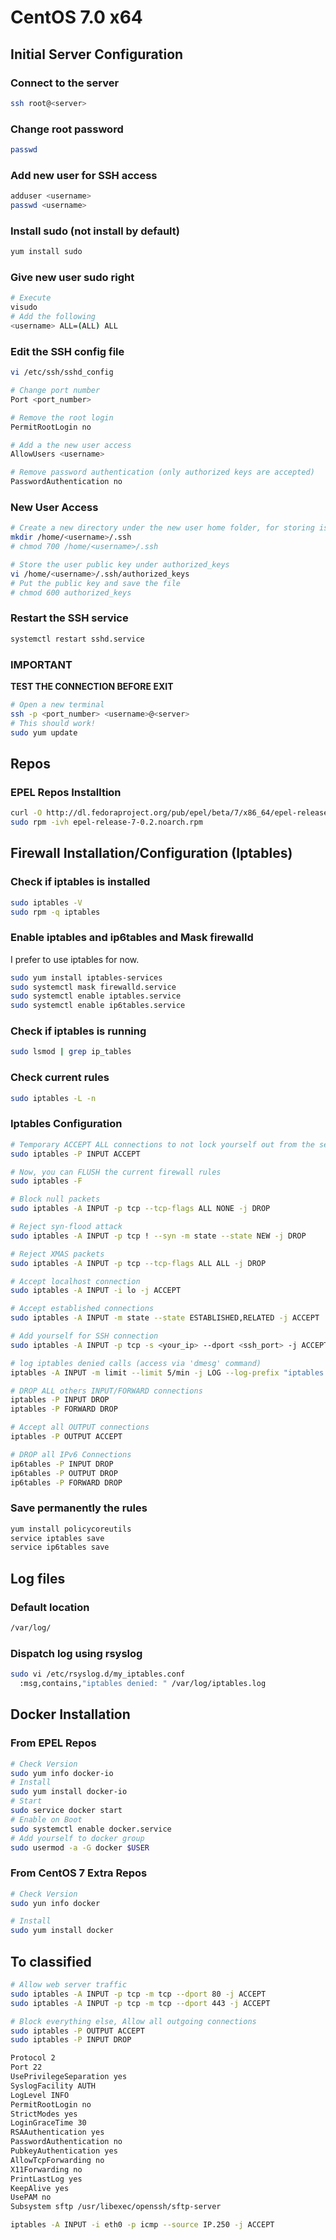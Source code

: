 # CentOS 7.0 x64

## Initial Server Configuration
### Connect to the server
```sh
ssh root@<server>
```
### Change root password
```sh
passwd
```
### Add new user for SSH access
```sh
adduser <username>
passwd <username>
```

### Install sudo (not install by  default)
```sh
yum install sudo
```

### Give new user sudo right
```sh
# Execute
visudo
# Add the following
<username> ALL=(ALL) ALL
```
### Edit the SSH config file
```sh
vi /etc/ssh/sshd_config

# Change port number
Port <port_number>

# Remove the root login
PermitRootLogin no

# Add a the new user access
AllowUsers <username>

# Remove password authentication (only authorized keys are accepted)
PasswordAuthentication no
```
### New User Access
```sh
# Create a new directory under the new user home folder, for storing is key.
mkdir /home/<username>/.ssh
# chmod 700 /home/<username>/.ssh

# Store the user public key under authorized_keys
vi /home/<username>/.ssh/authorized_keys
# Put the public key and save the file
# chmod 600 authorized_keys
```
### Restart the SSH service
```sh
systemctl restart sshd.service
```

### **IMPORTANT**
**TEST THE CONNECTION BEFORE EXIT**
```sh
# Open a new terminal
ssh -p <port_number> <username>@<server>
# This should work!
sudo yum update
```
## Repos
### EPEL Repos Installtion
```sh
curl -O http://dl.fedoraproject.org/pub/epel/beta/7/x86_64/epel-release-7-0.2.noarch.rpm
sudo rpm -ivh epel-release-7-0.2.noarch.rpm
```
## Firewall Installation/Configuration (Iptables)
### Check if iptables is installed
```sh
sudo iptables -V
sudo rpm -q iptables
```

### Enable iptables and ip6tables and Mask firewalld
I prefer to use iptables for now.
```sh
sudo yum install iptables-services
sudo systemctl mask firewalld.service
sudo systemctl enable iptables.service
sudo systemctl enable ip6tables.service
```
### Check if iptables is running
```sh
sudo lsmod | grep ip_tables
```
### Check current rules
```sh
sudo iptables -L -n
```
### Iptables Configuration
```sh
# Temporary ACCEPT ALL connections to not lock yourself out from the server (SSH)
sudo iptables -P INPUT ACCEPT

# Now, you can FLUSH the current firewall rules
sudo iptables -F

# Block null packets
sudo iptables -A INPUT -p tcp --tcp-flags ALL NONE -j DROP

# Reject syn-flood attack
sudo iptables -A INPUT -p tcp ! --syn -m state --state NEW -j DROP

# Reject XMAS packets
sudo iptables -A INPUT -p tcp --tcp-flags ALL ALL -j DROP

# Accept localhost connection
sudo iptables -A INPUT -i lo -j ACCEPT

# Accept established connections
sudo iptables -A INPUT -m state --state ESTABLISHED,RELATED -j ACCEPT

# Add yourself for SSH connection
sudo iptables -A INPUT -p tcp -s <your_ip> --dport <ssh_port> -j ACCEPT

# log iptables denied calls (access via 'dmesg' command)
iptables -A INPUT -m limit --limit 5/min -j LOG --log-prefix "iptables denied: " --log-level 7

# DROP ALL others INPUT/FORWARD connections
iptables -P INPUT DROP
iptables -P FORWARD DROP

# Accept all OUTPUT connections
iptables -P OUTPUT ACCEPT

# DROP all IPv6 Connections
ip6tables -P INPUT DROP
ip6tables -P OUTPUT DROP
ip6tables -P FORWARD DROP
```
### Save permanently the rules
```sh
yum install policycoreutils
service iptables save
service ip6tables save
```
## Log files
### Default location
```sh
/var/log/ 
```
### Dispatch log using rsyslog
```sh
sudo vi /etc/rsyslog.d/my_iptables.conf
  :msg,contains,"iptables denied: " /var/log/iptables.log
```
## Docker Installation
### From EPEL Repos
```sh
# Check Version
sudo yum info docker-io
# Install
sudo yum install docker-io
# Start
sudo service docker start
# Enable on Boot
sudo systemctl enable docker.service
# Add yourself to docker group
sudo usermod -a -G docker $USER
```
### From CentOS 7 Extra Repos
```sh
# Check Version
sudo yun info docker

# Install
sudo yum install docker
```
## To classified
```sh
# Allow web server traffic
sudo iptables -A INPUT -p tcp -m tcp --dport 80 -j ACCEPT
sudo iptables -A INPUT -p tcp -m tcp --dport 443 -j ACCEPT

# Block everything else, Allow all outgoing connections
sudo iptables -P OUTPUT ACCEPT
sudo iptables -P INPUT DROP

Protocol 2
Port 22
UsePrivilegeSeparation yes
SyslogFacility AUTH
LogLevel INFO
PermitRootLogin no
StrictModes yes
LoginGraceTime 30
RSAAuthentication yes
PasswordAuthentication no
PubkeyAuthentication yes
AllowTcpForwarding no
X11Forwarding no
PrintLastLog yes
KeepAlive yes
UsePAM no
Subsystem sftp /usr/libexec/openssh/sftp-server

iptables -A INPUT -i eth0 -p icmp --source IP.250 -j ACCEPT

```

